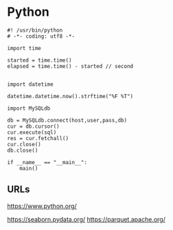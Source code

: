 # Python
```
#! /usr/bin/python
# -*- coding: utf8 -*-
```

```
import time

started = time.time()
elapsed = time.time() - started // second


import datetime

datetime.datetime.now().strftime("%F %T")
```

```
import MySQLdb

db = MySQLdb.connect(host,user,pass,db)
cur = db.cursor()
cur.execute(sql)
res = cur.fetchall()
cur.close()
db.close()

```

```
if __name__ == "__main__":
    main()
```


## URLs
https://www.python.org/

https://seaborn.pydata.org/
https://parquet.apache.org/
